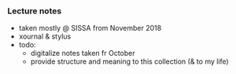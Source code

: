 ### Lecture notes

- taken mostly @ SISSA from November 2018
- xournal & stylus
- todo:
  - digitalize notes taken fr October 
  - provide structure and meaning to this collection (& to my life)
